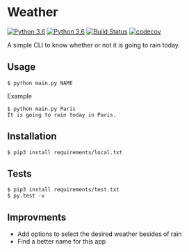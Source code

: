 # Weather

[![Python 3.6](https://img.shields.io/badge/python-3.6-blue.svg)](https://www.python.org/downloads/release/python-360/)
[![Python 3.6](https://img.shields.io/badge/python-3.7-blue.svg)](https://www.python.org/downloads/release/python-370/)
[![Build Status](https://travis-ci.com/thomasperrot/weather.svg?branch=master)](https://travis-ci.org/thomasperrot/weather)
[![codecov](https://codecov.io/gh/thomasperrot/weather/branch/master/graph/badge.svg)](https://codecov.io/gh/thomasperrot/weather)


A simple CLI to know whether or not it is going to rain today.

## Usage

```
$ python main.py NAME
```

Example

```
$ python main.py Paris
It is going to rain today in Paris.
```

## Installation

```
$ pip3 install requirements/local.txt
```

## Tests

```
$ pip3 install requirements/test.txt
$ py.test -v
```

## Improvments

- Add options to select the desired weather besides of rain
- Find a better name for this app
